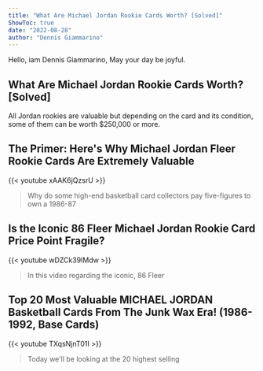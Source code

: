 ```yaml
---
title: "What Are Michael Jordan Rookie Cards Worth? [Solved]"
ShowToc: true 
date: "2022-08-28"
author: "Dennis Giammarino" 
---
```


Hello, iam Dennis Giammarino, May your day be joyful.
## What Are Michael Jordan Rookie Cards Worth? [Solved]
 All Jordan rookies are valuable but depending on the card and its condition, some of them can be worth $250,000 or more.

## The Primer: Here's Why Michael Jordan Fleer Rookie Cards Are Extremely Valuable
{{< youtube xAAK6jQzsrU >}}
>Why do some high-end basketball card collectors pay five-figures to own a 1986-87 

## Is the Iconic 86 Fleer Michael Jordan Rookie Card Price Point Fragile?
{{< youtube wDZCk39IMdw >}}
>In this video regarding the iconic, 86 Fleer 

## Top 20 Most Valuable MICHAEL JORDAN Basketball Cards From The Junk Wax Era! (1986-1992, Base Cards)
{{< youtube TXqsNjnT01I >}}
>Today we'll be looking at the 20 highest selling 

